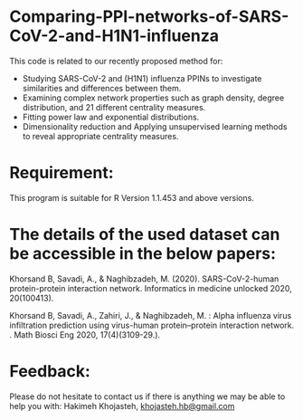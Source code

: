 # Comparing-PPI-networks-of-SARS-CoV-2-and-H1N1-influenza
 This code is related to our recently proposed method for:
- Studying SARS-CoV-2 and (H1N1) influenza PPINs to investigate similarities and differences between them.
- Examining complex network properties such as graph density, degree distribution, and 21 different centrality measures.
- Fitting power law and exponential distributions.
- Dimensionality reduction and Applying unsupervised learning methods to reveal appropriate centrality measures.


# Requirement:

This program is suitable for R Version 1.1.453 and above versions.

# The details of the used dataset can be accessible in the below papers:

Khorsand B, Savadi, A., & Naghibzadeh, M. (2020). SARS-CoV-2-human protein-protein interaction network. Informatics in medicine unlocked 2020, 20(100413).

Khorsand B, Savadi, A., Zahiri, J., & Naghibzadeh, M. : Alpha influenza virus infiltration prediction using virus-human protein–protein interaction network. . Math Biosci Eng 2020, 17(4)(3109-29.).

# Feedback:

Please do not hesitate to contact us if there is anything we may be able to help you with: Hakimeh Khojasteh, khojasteh.hb@gmail.com


